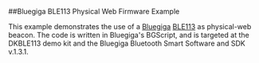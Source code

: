 ##Bluegiga BLE113 Physical Web Firmware Example

This example demonstrates the use of a [Bluegiga][1] [BLE113][2] as physical-web beacon. The code is written in Bluegiga's BGScript, and is targeted at the DKBLE113 demo kit and the Bluegiga Bluetooth Smart Software and SDK v.1.3.1.

[1]: https://www.bluegiga.com/
[2]: https://www.bluegiga.com/BLE113_Bluetooth_Smart_module/